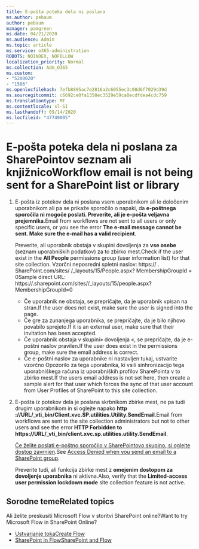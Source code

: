 ```yaml
---
title: E-pošta poteka dela ni poslana
ms.author: pebaum
author: pebaum
manager: pamgreen
ms.date: 04/21/2020
ms.audience: Admin
ms.topic: article
ms.service: o365-administration
ROBOTS: NOINDEX, NOFOLLOW
localization_priority: Normal
ms.collection: Adm_O365
ms.custom:
- "5200020"
- "1586"
ms.openlocfilehash: 7efb8895ac7e2816a2c6055ec3c08d6f7029d39d
ms.sourcegitcommit: c6692ce0fa1358ec3529e59ca0ecdfdea4cdc759
ms.translationtype: MT
ms.contentlocale: sl-SI
ms.lasthandoff: 09/14/2020
ms.locfileid: "47749005"
---
```

# <a name="workflow-email-is-not-being-sent-for-a-sharepoint-list-or-library"></a><span data-ttu-id="4a8a8-102">E-pošta poteka dela ni poslana za SharePointov seznam ali knjižnico</span><span class="sxs-lookup"><span data-stu-id="4a8a8-102">Workflow email is not being sent for a SharePoint list or library</span></span>

1. <span data-ttu-id="4a8a8-103">E-pošta iz potekov dela ni poslana vsem uporabnikom ali le določenim uporabnikom ali pa se prikaže sporočilo o napaki, da **e-poštnega sporočila ni mogoče poslati. Preverite, ali je e-pošta veljavna prejemnika**.</span><span class="sxs-lookup"><span data-stu-id="4a8a8-103">Email from workflows are not sent to all users or only specific users, or you see the error **The e-mail message cannot be sent. Make sure the e-mail has a valid recipient**.</span></span>

    <span data-ttu-id="4a8a8-104">Preverite, ali uporabnik obstaja v skupini dovoljenja za **vse osebe** (seznam uporabniških podatkov) za to zbirko mest.</span><span class="sxs-lookup"><span data-stu-id="4a8a8-104">Check if the user exist in the **All People** permissions group (user information list) for that site collection.</span></span>  <span data-ttu-id="4a8a8-105">Vzorčni neposredni spletni naslov: https:// <tenant> . SharePoint.com/sites/ <sitename> /_layouts/15/People.aspx? MembershipGroupId = 0</span><span class="sxs-lookup"><span data-stu-id="4a8a8-105">Sample direct URL: https://<tenant>.sharepoint.com/sites/<sitename>/_layouts/15/people.aspx?MembershipGroupId=0</span></span>

    - <span data-ttu-id="4a8a8-106">Če uporabnik ne obstaja, se prepričajte, da je uporabnik vpisan na stran.</span><span class="sxs-lookup"><span data-stu-id="4a8a8-106">If the user does not exist, make sure the user is signed into the page.</span></span> 
    - <span data-ttu-id="4a8a8-107">Če gre za zunanjega uporabnika, se prepričajte, da je bilo njihovo povabilo sprejeto.</span><span class="sxs-lookup"><span data-stu-id="4a8a8-107">If it is an external user, make sure that their invitation has been accepted.</span></span>
    - <span data-ttu-id="4a8a8-108">Če uporabnik obstaja v skupini» dovoljenja «, se prepričajte, da je e-poštni naslov pravilen.</span><span class="sxs-lookup"><span data-stu-id="4a8a8-108">If the user does exist in the permissions group, make sure the email address is correct.</span></span>
    - <span data-ttu-id="4a8a8-109">Če e-poštni naslov za uporabnike ni nastavljen tukaj, ustvarite vzorčno Opozorilo za tega uporabnika, ki vsili sinhronizacijo tega uporabniškega računa iz uporabniških profilov SharePointa v to zbirko mest.</span><span class="sxs-lookup"><span data-stu-id="4a8a8-109">If the users email address is not set here, then create a sample alert for that user which forces the sync of that user account from User Profiles of SharePoint to this site collection.</span></span>
 
2. <span data-ttu-id="4a8a8-110">E-pošta iz potekov dela je poslana skrbnikom zbirke mest, ne pa tudi drugim uporabnikom in si oglejte napako **http <span>:</span>//URL/_vti_bin/Client.xvc.SP.utilities.Utility.SendEmail**.</span><span class="sxs-lookup"><span data-stu-id="4a8a8-110">Email from workflows are sent to the site collection administrators but not to other users and see the error **HTTP Forbidden to <span>https:</span>//URL/_vti_bin/client.xvc.sp.utilities.utility.SendEmail**.</span></span>
 

    <span data-ttu-id="4a8a8-111">[Če želite poslati e-poštno sporočilo v SharePointovo skupino, si oglejte dostop zavrnjen](https://docs.microsoft.com/sharepoint/support/sharing-and-permissions/access-denied-when-send-an-email-to-groups).</span><span class="sxs-lookup"><span data-stu-id="4a8a8-111">See [Access Denied when you send an email to a SharePoint group](https://docs.microsoft.com/sharepoint/support/sharing-and-permissions/access-denied-when-send-an-email-to-groups).</span></span>

    <span data-ttu-id="4a8a8-112">Preverite tudi, ali funkcija zbirke mest z **omejenim dostopom za dovoljenje uporabnika** ni aktivna.</span><span class="sxs-lookup"><span data-stu-id="4a8a8-112">Also, verify that the **Limited-access user permission lockdown mode** site collection feature is not active.</span></span>


## <a name="related-topics"></a><span data-ttu-id="4a8a8-113">Sorodne teme</span><span class="sxs-lookup"><span data-stu-id="4a8a8-113">Related topics</span></span>
<span data-ttu-id="4a8a8-114">Ali želite preskusiti Microsoft Flow v storitvi SharePoint online?</span><span class="sxs-lookup"><span data-stu-id="4a8a8-114">Want to try Microsoft Flow in SharePoint Online?</span></span>
- [<span data-ttu-id="4a8a8-115">Ustvarjanje toka</span><span class="sxs-lookup"><span data-stu-id="4a8a8-115">Create Flow</span></span>](https://support.office.com/article/Create-a-flow-for-a-list-or-library-in-SharePoint-Online-or-OneDrive-for-Business-a9c3e03b-0654-46af-a254-20252e580d01) 
- [<span data-ttu-id="4a8a8-116">SharePoint in Flow</span><span class="sxs-lookup"><span data-stu-id="4a8a8-116">SharePoint and Flow</span></span>](https://flow.microsoft.com/blog/sharepoint-and-flow/) 


